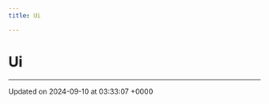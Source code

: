 ```yaml
---
title: Ui

---
```


# Ui








-------------------------------

Updated on 2024-09-10 at 03:33:07 +0000